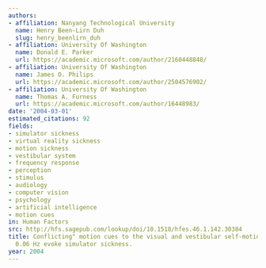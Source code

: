 ```yaml
---
authors:
- affiliation: Nanyang Technological University
  name: Henry Been-Lirn Duh
  slug: henry_beenlirn_duh
- affiliation: University Of Washington
  name: Donald E. Parker
  url: https://academic.microsoft.com/author/2160448848/
- affiliation: University Of Washington
  name: James O. Philips
  url: https://academic.microsoft.com/author/2504576902/
- affiliation: University Of Washington
  name: Thomas A. Furness
  url: https://academic.microsoft.com/author/16448983/
date: '2004-03-01'
estimated_citations: 92
fields:
- simulator sickness
- virtual reality sickness
- motion sickness
- vestibular system
- frequency response
- perception
- stimulus
- audiology
- computer vision
- psychology
- artificial intelligence
- motion cues
in: Human Factors
src: http://hfs.sagepub.com/lookup/doi/10.1518/hfes.46.1.142.30384
title: Conflicting" motion cues to the visual and vestibular self-motion systems around
  0.06 Hz evoke simulator sickness.
year: 2004
---
```

